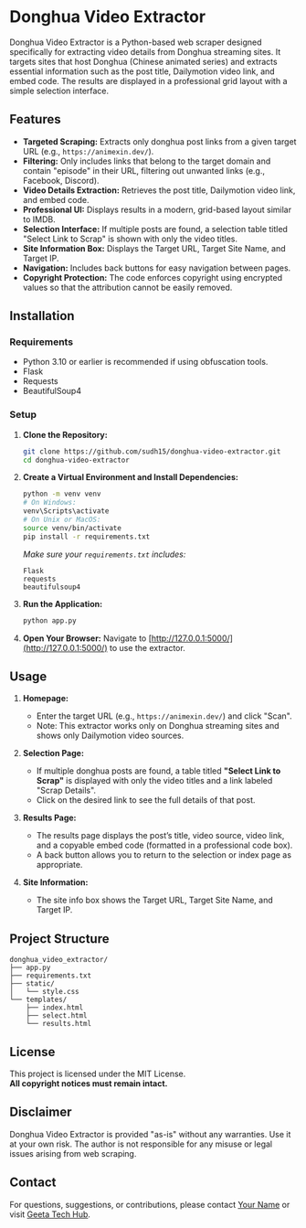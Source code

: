 # Donghua Video Extractor

Donghua Video Extractor is a Python-based web scraper designed specifically for extracting video details from Donghua streaming sites. It targets sites that host Donghua (Chinese animated series) and extracts essential information such as the post title, Dailymotion video link, and embed code. The results are displayed in a professional grid layout with a simple selection interface.

## Features

- **Targeted Scraping:** Extracts only donghua post links from a given target URL (e.g., `https://animexin.dev/`).
- **Filtering:** Only includes links that belong to the target domain and contain "episode" in their URL, filtering out unwanted links (e.g., Facebook, Discord).
- **Video Details Extraction:** Retrieves the post title, Dailymotion video link, and embed code.
- **Professional UI:** Displays results in a modern, grid-based layout similar to IMDB.
- **Selection Interface:** If multiple posts are found, a selection table titled "Select Link to Scrap" is shown with only the video titles.
- **Site Information Box:** Displays the Target URL, Target Site Name, and Target IP.
- **Navigation:** Includes back buttons for easy navigation between pages.
- **Copyright Protection:** The code enforces copyright using encrypted values so that the attribution cannot be easily removed.

## Installation

### Requirements
- Python 3.10 or earlier is recommended if using obfuscation tools.
- Flask
- Requests
- BeautifulSoup4

### Setup

1. **Clone the Repository:**
   ```bash
   git clone https://github.com/sudh15/donghua-video-extractor.git
   cd donghua-video-extractor
   ```

2. **Create a Virtual Environment and Install Dependencies:**
   ```bash
   python -m venv venv
   # On Windows:
   venv\Scripts\activate
   # On Unix or MacOS:
   source venv/bin/activate
   pip install -r requirements.txt
   ```
   *Make sure your `requirements.txt` includes:*
   ```
   Flask
   requests
   beautifulsoup4
   ```

3. **Run the Application:**
   ```bash
   python app.py
   ```

4. **Open Your Browser:**
   Navigate to [http://127.0.0.1:5000/](http://127.0.0.1:5000/) to use the extractor.

## Usage

1. **Homepage:**  
   - Enter the target URL (e.g., `https://animexin.dev/`) and click "Scan".
   - Note: This extractor works only on Donghua streaming sites and shows only Dailymotion video sources.

2. **Selection Page:**  
   - If multiple donghua posts are found, a table titled **"Select Link to Scrap"** is displayed with only the video titles and a link labeled "Scrap Details".
   - Click on the desired link to see the full details of that post.

3. **Results Page:**  
   - The results page displays the post’s title, video source, video link, and a copyable embed code (formatted in a professional code box).
   - A back button allows you to return to the selection or index page as appropriate.

4. **Site Information:**  
   - The site info box shows the Target URL, Target Site Name, and Target IP.

## Project Structure

```
donghua_video_extractor/
├── app.py
├── requirements.txt
├── static/
│   └── style.css
└── templates/
    ├── index.html
    ├── select.html
    └── results.html
```

## License

This project is licensed under the MIT License.  
**All copyright notices must remain intact.**

## Disclaimer

Donghua Video Extractor is provided "as-is" without any warranties. Use it at your own risk. The author is not responsible for any misuse or legal issues arising from web scraping.

## Contact

For questions, suggestions, or contributions, please contact [Your Name](mailto:your.email@example.com) or visit [Geeta Tech Hub](https://geetatechhub.blogspot.com/).
